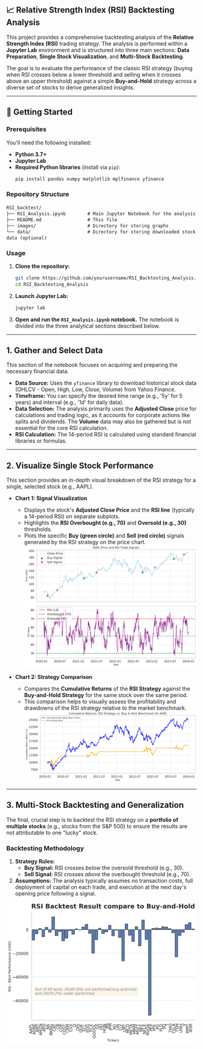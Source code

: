 ## 📈 Relative Strength Index (RSI) Backtesting Analysis

This project provides a comprehensive backtesting analysis of the **Relative Strength Index (RSI)** trading strategy. The analysis is performed within a **Jupyter Lab** environment and is structured into three main sections: **Data Preparation**, **Single Stock Visualization**, and **Multi-Stock Backtesting**.

The goal is to evaluate the performance of the classic RSI strategy (buying when RSI crosses below a lower threshold and selling when it crosses above an upper threshold) against a simple **Buy-and-Hold** strategy across a diverse set of stocks to derive generalized insights.

-----

## 🚀 Getting Started

### Prerequisites

You'll need the following installed:

  * **Python 3.7+**
  * **Jupyter Lab**
  * **Required Python libraries** (install via `pip`):
    ```bash
    pip install pandas numpy matplotlib mplfinance yfinance
    ```

### Repository Structure

```
RSI_backtest/
├── RSI_Analysis.ipynb        # Main Jupyter Notebook for the analysis
├── README.md                 # This file
├── images/                   # Directory for storing graphs
└── data/                     # Directory for storing downloaded stock data (optional)
```

### Usage

1.  **Clone the repository:**
    ```bash
    git clone https://github.com/yourusername/RSI_Backtesting_Analysis.git
    cd RSI_Backtesting_Analysis
    ```
2.  **Launch Jupyter Lab:**
    ```bash
    jupyter lab
    ```
3.  **Open and run the `RSI_Analysis.ipynb` notebook.** The notebook is divided into the three analytical sections described below.

-----

## 1\. Gather and Select Data

This section of the notebook focuses on acquiring and preparing the necessary financial data.

  * **Data Source:** Uses the `yfinance` library to download historical stock data (OHLCV - Open, High, Low, Close, Volume) from Yahoo Finance.
  * **Timeframe:** You can specify the desired time range (e.g., '5y' for 5 years) and interval (e.g., '1d' for daily data).
  * **Data Selection:** The analysis primarily uses the **Adjusted Close** price for calculations and trading logic, as it accounts for corporate actions like splits and dividends. The **Volume** data may also be gathered but is not essential for the core RSI calculation.
  * **RSI Calculation:** The 14-period RSI is calculated using standard financial libraries or formulas.

-----

## 2\. Visualize Single Stock Performance

This section provides an in-depth visual breakdown of the RSI strategy for a single, selected stock (e.g., AAPL).

  * **Chart 1: Signal Visualization**
      * Displays the stock's **Adjusted Close Price** and the **RSI line** (typically a 14-period RSI) on separate subplots.
      * Highlights the **RSI Overbought (e.g., 70)** and **Oversold (e.g., 30)** thresholds.
      * Plots the specific **Buy (green circle)** and **Sell (red circle)** signals generated by the RSI strategy on the price chart.
![Signal Chart](images/AAPL_signal.png)

  * **Chart 2: Strategy Comparison**
      * Compares the **Cumulative Returns** of the **RSI Strategy** against the **Buy-and-Hold Strategy** for the same stock over the same period.
      * This comparison helps to visually assess the profitability and drawdowns of the RSI strategy relative to the market benchmark.
![Performance Chart](images/AAPL_performance.png)

-----

## 3\. Multi-Stock Backtesting and Generalization

The final, crucial step is to backtest the RSI strategy on a **portfolio of multiple stocks** (e.g., stocks from the S\&P 500) to ensure the results are not attributable to one "lucky" stock.

### Backtesting Methodology

1.  **Strategy Rules:**
      * **Buy Signal:** RSI crosses *below* the oversold threshold (e.g., 30).
      * **Sell Signal:** RSI crosses *above* the overbought threshold (e.g., 70).
2.  **Assumptions:** The analysis typically assumes no transaction costs, full deployment of capital on each trade, and execution at the next day's opening price following a signal.

![Performance Chart](images/RSI-Backtest-Results.png)
